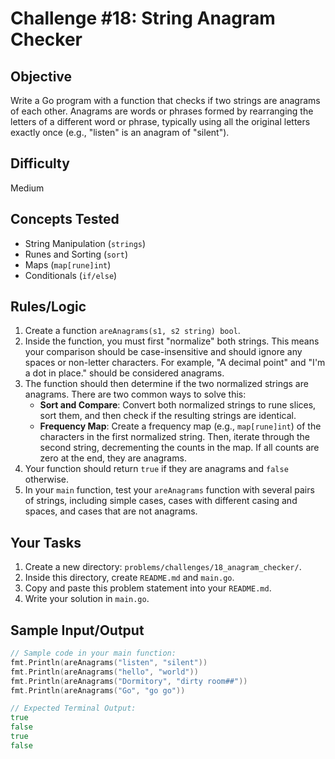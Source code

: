 # Challenge #18: String Anagram Checker

## Objective
Write a Go program with a function that checks if two strings are anagrams of each other. Anagrams are words or phrases formed by rearranging the letters of a different word or phrase, typically using all the original letters exactly once (e.g., "listen" is an anagram of "silent").

## Difficulty
Medium

## Concepts Tested
* String Manipulation (`strings`)
* Runes and Sorting (`sort`)
* Maps (`map[rune]int`)
* Conditionals (`if/else`)

## Rules/Logic
1.  Create a function `areAnagrams(s1, s2 string) bool`.
2.  Inside the function, you must first "normalize" both strings. This means your comparison should be case-insensitive and should ignore any spaces or non-letter characters. For example, "A decimal point" and "I'm a dot in place." should be considered anagrams.
3.  The function should then determine if the two normalized strings are anagrams. There are two common ways to solve this:
    * **Sort and Compare**: Convert both normalized strings to rune slices, sort them, and then check if the resulting strings are identical.
    * **Frequency Map**: Create a frequency map (e.g., `map[rune]int`) of the characters in the first normalized string. Then, iterate through the second string, decrementing the counts in the map. If all counts are zero at the end, they are anagrams.
4.  Your function should return `true` if they are anagrams and `false` otherwise.
5.  In your `main` function, test your `areAnagrams` function with several pairs of strings, including simple cases, cases with different casing and spaces, and cases that are not anagrams.

## Your Tasks
1.  Create a new directory: `problems/challenges/18_anagram_checker/`.
2.  Inside this directory, create `README.md` and `main.go`.
3.  Copy and paste this problem statement into your `README.md`.
4.  Write your solution in `main.go`.

## Sample Input/Output

```go
// Sample code in your main function:
fmt.Println(areAnagrams("listen", "silent"))
fmt.Println(areAnagrams("hello", "world"))
fmt.Println(areAnagrams("Dormitory", "dirty room##"))
fmt.Println(areAnagrams("Go", "go go"))

// Expected Terminal Output:
true
false
true
false